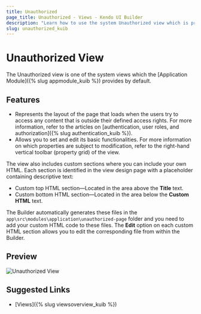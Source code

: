 ```yaml
---
title: Unauthorized
page_title: Unauthorized - Views - Kendo UI Builder
description: "Learn how to use the system Unauthorized view which is provided by the Kendo UI Builder tool for creating and managing Angular and AngularJS-based web applications."
slug: unauthorized_kuib
---
```


# Unauthorized View

The Unauthorized view is one of the system views which the [Application Module]({% slug appmodule_kuib %}) provides by default.

## Features

* Represents the layout of the page that loads when the users try to access any content that is outside their defined access rights. For more information, refer to the articles on [authentication, user roles, and authorization]({% slug authentication_kuib %}).
* Allows you to set and edit its basic functionalities. For more information on which properties are subject to modification, refer to the right-hand vertical toolbar (property grid) of the view.

The view also includes custom sections where you can include your own HTML. Each section is identified in the view design page with a placeholder containing descriptive text:

* Custom top HTML section&mdash;Located in the area above the **Title** text.
* Custom bottom HTML section&mdash;Located in the area below the **Custom HTML** text.

The Builder automatically generates these files in the `app\src\modules\application\unauthorized-page` folder and you need to add your custom HTML code to these files. The **Edit** option on each custom HTML section allows you to edit the corresponding file from within the Builder.

## Preview

<img src="../../images/kuib-views-unauthorized.png" class="img-responsive" alt="Unauthorized View"/>

## Suggested Links

* [Views]({% slug viewsoverview_kuib %})
